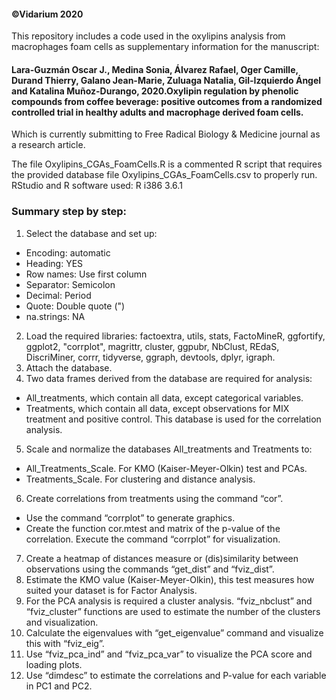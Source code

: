 #### ©Vidarium 2020

This repository includes a code used in the oxylipins analysis from macrophages foam cells as supplementary information for the manuscript: 
#### Lara-Guzmán Oscar J., Medina Sonia, Álvarez Rafael, Oger Camille, Durand Thierry, Galano Jean-Marie, Zuluaga Natalia, Gil-Izquierdo Ángel and Katalina Muñoz-Durango, 2020.Oxylipin regulation by phenolic compounds from coffee beverage:  positive outcomes from a randomized controlled trial in healthy adults and macrophage derived foam cells. 
Which is currently submitting to Free Radical Biology & Medicine journal as a research article.

The file Oxylipins_CGAs_FoamCells.R is a commented R script that requires the provided database file Oxylipins_CGAs_FoamCells.csv to properly run.  
RStudio and R software used: R i386 3.6.1

### Summary step by step:
1.	Select the database and set up:
-	Encoding: automatic
-	Heading: YES
-	Row names: Use first column
-	Separator: Semicolon
-	Decimal: Period
-	Quote: Double quote (")
-	na.strings: NA
2.	Load the required libraries: factoextra, utils, stats, FactoMineR, ggfortify, ggplot2, "corrplot", magrittr, cluster, ggpubr, NbClust, REdaS, DiscriMiner, corrr, tidyverse, ggraph, devtools, dplyr, igraph.
3.	Attach the database.
4.	Two data frames derived from the database are required for analysis:
-	All_treatments, which contain all data, except categorical variables.
-	Treatments, which contain all data, except observations for MIX treatment and positive control. This database is used for the correlation analysis.
5.	Scale and normalize the databases All_treatments and Treatments to:
-	All_Treatments_Scale.  For KMO (Kaiser-Meyer-Olkin) test and PCAs.
-	Treatments_Scale. For clustering and distance analysis.
6.	Create correlations from treatments using the command “cor”.
-	Use the command “corrplot” to generate graphics.
-	Create the function cor.mtest and matrix of the p-value of the correlation. Execute the command “corrplot” for visualization.
7.	Create a heatmap of distances measure or (dis)similarity between observations using the commands “get_dist” and  “fviz_dist”.
8.	Estimate the KMO value (Kaiser-Meyer-Olkin), this test measures how suited your dataset is for Factor Analysis.
9.	For the PCA analysis is required a cluster analysis. “fviz_nbclust” and “fviz_cluster” functions are used to estimate the number of the clusters and visualization.
10.	Calculate the eigenvalues with “get_eigenvalue” command and visualize this with “fviz_eig”.
11.	Use “fviz_pca_ind” and “fviz_pca_var” to visualize the PCA score and loading plots.
12.	Use  “dimdesc”  to estimate the correlations and P-value for each variable in PC1 and PC2.
